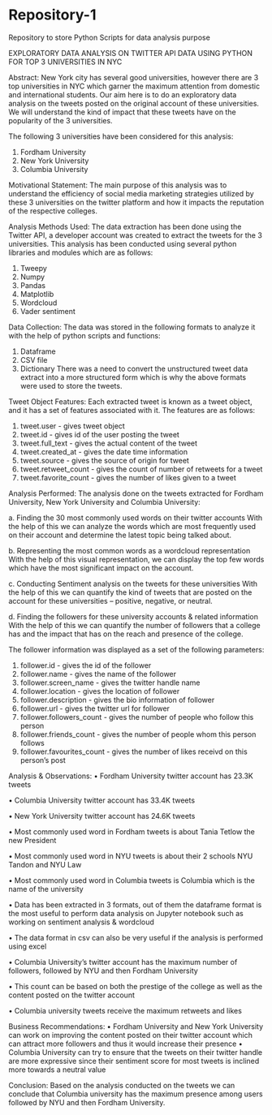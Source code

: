 # Repository-1
Repository to store Python Scripts for data analysis purpose

EXPLORATORY DATA ANALYSIS ON TWITTER API DATA USING PYTHON FOR TOP 3 UNIVERSITIES IN NYC

Abstract: 
New York city has several good universities, however there are 3 top universities in NYC which garner the maximum attention from domestic and international students. Our aim here is to do an exploratory data analysis on the tweets posted on the original account of these universities. We will understand the kind of impact that these tweets have on the popularity of the 3 universities.

The following 3 universities have been considered for this analysis:
1.	Fordham University
2.	New York University
3.	Columbia University

Motivational Statement:
The main purpose of this analysis was to understand the efficiency of social media marketing strategies utilized by these 3 universities on the twitter platform and how it impacts the reputation of the respective colleges.

Analysis Methods Used: 
The data extraction has been done using the Twitter API, a developer account was created to extract the tweets for the 3 universities. 
This analysis has been conducted using several python libraries and modules which are as follows:
1.	Tweepy
2.	Numpy
3.	Pandas
4.	Matplotlib
5.	Wordcloud
6.	Vader sentiment

Data Collection:
The data was stored in the following formats to analyze it with the help of python scripts and functions:
1. Dataframe
2. CSV file
3. Dictionary
There was a need to convert the unstructured tweet data extract into a more structured form which is why the above formats were used to store the tweets.

Tweet Object Features:
Each extracted tweet is known as a tweet object, and it has a set of features associated with it. The features are as follows:
1.	tweet.user - gives tweet object
2.	tweet.id  - gives id of the user posting the tweet
3.	tweet.full_text - gives the actual content of the tweet
4.	tweet.created_at - gives the date time information
5.	tweet.source - gives the source of origin for tweet
6.	tweet.retweet_count - gives the count of number of retweets for a tweet
7.	tweet.favorite_count - gives the number of likes given to a tweet

Analysis Performed:
The analysis done on the tweets extracted for Fordham University, New York University and Columbia University:

a.	Finding the 30 most commonly used words on their twitter accounts
With the help of this we can analyze the words which are most frequently used on their account and determine the latest topic being talked about.

b.	Representing the most common words as a wordcloud representation
With the help of this visual representation, we can display the top few words which have the most significant impact on the account.

c.	Conducting Sentiment analysis on the tweets for these universities
With the help of this we can quantify the kind of tweets that are posted on the account for these universities – positive, negative, or neutral.

d.	Finding the followers for these university accounts & related information
With the help of this we can quantify the number of followers that a college has and the impact that has on the reach and presence of the college.

The follower information was displayed as a set of the following parameters:
1.	follower.id - gives the id of the follower
2.	follower.name - gives the name of the follower
3.	follower.screen_name - gives the twitter handle name
4.	follower.location - gives the location of follower
5.	follower.description - gives the bio information of follower
6.	follower.url - gives the twitter url for follower
7.	follower.followers_count - gives the number of people who follow this person
8.	follower.friends_count - gives the number of people whom this person follows
9.	follower.favourites_count - gives the number of likes receivd on this person’s post

Analysis & Observations:
•	Fordham University twitter account has 23.3K tweets

•	Columbia University twitter account has 33.4K tweets

•	New York University twitter account has 24.6K tweets 

•	Most commonly used word in Fordham tweets is about Tania Tetlow the new President

•	Most commonly used word in NYU tweets is about their 2 schools NYU Tandon and NYU Law

•	Most commonly used word in Columbia tweets is Columbia which is the name of the university

•	Data has been extracted in 3 formats, out of them the dataframe format is the most useful to perform data analysis on Jupyter notebook such as working on sentiment analysis & wordcloud

•	The data format in csv can also be very useful if the analysis is performed using excel

•	Columbia University’s twitter  account has the maximum number of followers, followed by NYU and then Fordham University

•	This count can be based on both the prestige of the college as well as the content posted on the twitter account

•	Columbia university tweets receive the maximum retweets and likes

Business Recommendations:
•	Fordham University and New York University can work on improving the content posted on their twitter account which can attract more followers and thus it would increase their presence 
•	Columbia University can try to ensure that the tweets on their twitter handle are more expressive since their sentiment score for most tweets is inclined more towards a neutral value

Conclusion:
Based on the analysis conducted on the tweets we can conclude that Columbia university has the maximum presence among users followed by NYU and then Fordham University.

